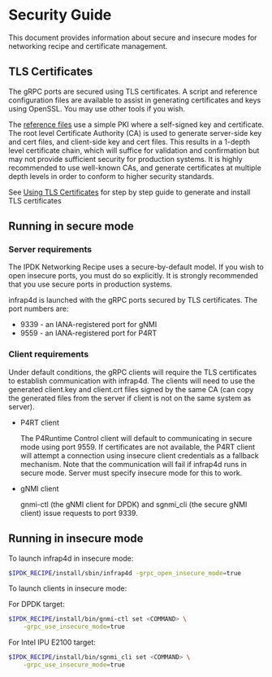 # Security Guide

This document provides information about secure and insecure
modes for networking recipe and certificate management.

## TLS Certificates

The gRPC ports are secured using TLS certificates. A script and reference
configuration files are available to assist in generating certificates and
keys using OpenSSL. You may use other tools if you wish.

The [reference files](https://github.com/ipdk-io/stratum-dev/tree/split-arch/tools/tls)
use a simple PKI where a self-signed key and certificate.
The root level Certificate Authority (CA) is used to generate server-side
key and cert files, and client-side key and cert files. This results in a
1-depth level certificate chain, which will suffice for validation and
confirmation but may not provide sufficient security for production systems.
It is highly recommended to use well-known CAs, and generate certificates at
multiple depth levels in order to conform to higher security standards.

See [Using TLS Certificates](/guides/security/using-tls-certificates.md)
for step by step guide to generate and install TLS certificates

## Running in secure mode

### Server requirements

The IPDK Networking Recipe uses a secure-by-default model. If you wish to
open insecure ports, you must do so explicitly. It is strongly recommended
that you use secure ports in production systems.

infrap4d is launched with the gRPC ports secured by TLS certificates.
The port numbers are:

- 9339 - an IANA-registered port for gNMI
- 9559 - an IANA-registered port for P4RT

### Client requirements

Under default conditions, the gRPC clients will require the TLS certificates
to establish communication with infrap4d. The clients will need to use the
generated client.key and client.crt files signed by the same CA (can copy
the generated files from the server if client is not on the same system as
server).

- P4RT client

    The P4Runtime Control client will default to communicating in secure mode
using port 9559. If certificates are not available, the P4RT client will attempt
a connection using insecure client credentials as a fallback mechanism.
Note that the communication will fail if infrap4d runs in secure mode. Server
must specify insecure mode for this to work.

- gNMI client

    gnmi-ctl (the gNMI client for DPDK) and sgnmi_cli (the secure gNMI client)
issue requests to port 9339.

## Running in insecure mode

To launch infrap4d in insecure mode:

```bash
$IPDK_RECIPE/install/sbin/infrap4d -grpc_open_insecure_mode=true
```

To launch clients in insecure mode:

For DPDK target:

```bash
$IPDK_RECIPE/install/bin/gnmi-ctl set <COMMAND> \
    -grpc_use_insecure_mode=true
```

For Intel IPU E2100 target:

```bash
$IPDK_RECIPE/install/bin/sgnmi_cli set <COMMAND> \
    -grpc_use_insecure_mode=true
```
